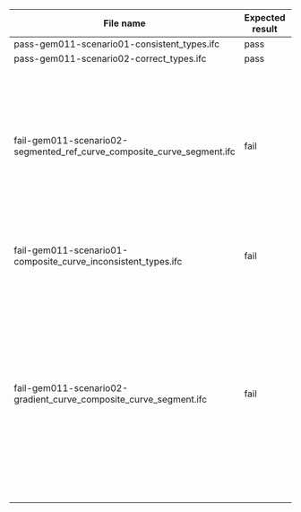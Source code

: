 

| File name | Expected result | Description |
| --- | --- | --- |
| pass-gem011-scenario01-consistent\_types.ifc | pass | NaN |
| pass-gem011-scenario02-correct\_types.ifc | pass | NaN |
| fail-gem011-scenario02-segmented\_ref\_curve\_composite\_curve\_segment.ifc | fail | Result 1: {'Instance\_id': '', 'Expected': ' value : the same ', 'Observed': ' value : IfcCompositeCurveSegment IfcCurveSegment '} . Result 2: {'Instance\_id': '', 'Expected': ' value : the same ', 'Observed': ' value : IfcCompositeCurveSegment IfcCurveSegment '} . Result 3: {'Instance\_id': '', 'Expected': ' entity : IfcCurveSegment ', 'Observed': ' instance : IfcCompositeCurveSegment(#2669) '} |
| fail-gem011-scenario01-composite\_curve\_inconsistent\_types.ifc | fail | Result 1: {'Instance\_id': '', 'Expected': ' value : the same ', 'Observed': ' value : IfcCurveSegment IfcCompositeCurveSegment '} |
| fail-gem011-scenario02-gradient\_curve\_composite\_curve\_segment.ifc | fail | Result 1: {'Instance\_id': '', 'Expected': ' value : the same ', 'Observed': ' value : IfcCompositeCurveSegment IfcCurveSegment Feature=gem011 Outcome=E00020 Severity=ERROR Expected= value : the same Observed= value : IfcCompositeCurveSegment IfcCurveSegment '} . Result 2: {'Instance\_id': '', 'Expected': ' value : the same ', 'Observed': ' value : IfcCompositeCurveSegment IfcCurveSegment '} . Result 3: {'Instance\_id': '', 'Expected': ' entity : IfcCurveSegment ', 'Observed': ' instance : IfcCompositeCurveSegment(#120) '} |

